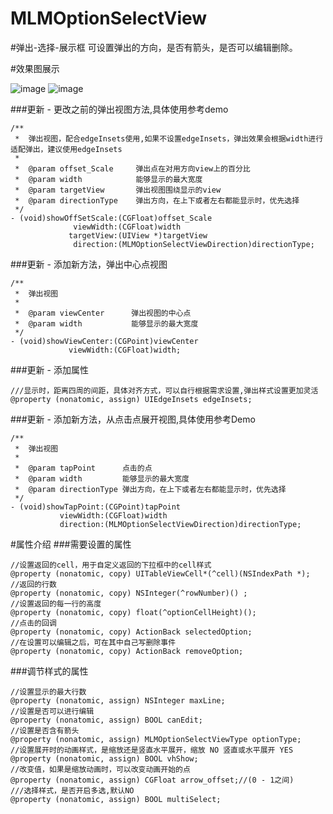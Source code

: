 # MLMOptionSelectView

#弹出-选择-展示框
可设置弹出的方向，是否有箭头，是否可以编辑删除。

#效果图展示

![image](https://github.com/MengLiMing/MLMOptionSelectView/blob/master/pointShow.gif)
![image](https://github.com/MengLiMing/MLMOptionSelectView/blob/master/viewShow.gif)

###更新 - 更改之前的弹出视图方法,具体使用参考demo
```objc
/**
 *  弹出视图，配合edgeInsets使用,如果不设置edgeInsets，弹出效果会根据width进行适配弹出，建议使用edgeInsets
 *
 *  @param offset_Scale     弹出点在对用方向view上的百分比
 *  @param width            能够显示的最大宽度
 *  @param targetView       弹出视图围绕显示的view
 *  @param directionType    弹出方向，在上下或者左右都能显示时，优先选择
 */
- (void)showOffSetScale:(CGFloat)offset_Scale
              viewWidth:(CGFloat)width
             targetView:(UIView *)targetView
              direction:(MLMOptionSelectViewDirection)directionType;
```
###更新 - 添加新方法，弹出中心点视图
```objc
/**
 *  弹出视图
 *
 *  @param viewCenter      弹出视图的中心点
 *  @param width           能够显示的最大宽度
 */
- (void)showViewCenter:(CGPoint)viewCenter
             viewWidth:(CGFloat)width;
```
###更新 - 添加属性
```objc
///显示时，距离四周的间距，具体对齐方式，可以自行根据需求设置,弹出样式设置更加灵活
@property (nonatomic, assign) UIEdgeInsets edgeInsets;
```

###更新 - 添加新方法，从点击点展开视图,具体使用参考Demo
```objc
/**
 *  弹出视图
 *
 *  @param tapPoint      点击的点
 *  @param width         能够显示的最大宽度
 *  @param directionType 弹出方向，在上下或者左右都能显示时，优先选择
 */
- (void)showTapPoint:(CGPoint)tapPoint
           viewWidth:(CGFloat)width
           direction:(MLMOptionSelectViewDirection)directionType;
```
#属性介绍
###需要设置的属性

    //设置返回的cell，用于自定义返回的下拉框中的cell样式
    @property (nonatomic, copy) UITableViewCell*(^cell)(NSIndexPath *);
    //返回的行数
    @property (nonatomic, copy) NSInteger(^rowNumber)() ;
    //设置返回的每一行的高度
    @property (nonatomic, copy) float(^optionCellHeight)();
    //点击的回调
    @property (nonatomic, copy) ActionBack selectedOption;
    //在设置可以编辑之后，可在其中自己写删除事件
    @property (nonatomic, copy) ActionBack removeOption;

###调节样式的属性
   
    //设置显示的最大行数
    @property (nonatomic, assign) NSInteger maxLine;
    //设置是否可以进行编辑
    @property (nonatomic, assign) BOOL canEdit;
    //设置是否含有箭头
    @property (nonatomic, assign) MLMOptionSelectViewType optionType;
    //设置展开时的动画样式，是缩放还是竖直水平展开，缩放 NO 竖直或水平展开 YES
    @property (nonatomic, assign) BOOL vhShow;
    //改变值，如果是缩放动画时，可以改变动画开始的点
    @property (nonatomic, assign) CGFloat arrow_offset;//(0 - 1之间)
    ///选择样式，是否开启多选,默认NO
    @property (nonatomic, assign) BOOL multiSelect;

 
    
